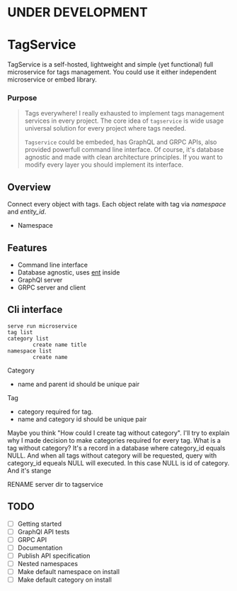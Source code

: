 # UNDER DEVELOPMENT

# TagService
TagService is a self-hosted, lightweight and simple (yet functional) full microservice for tags management.
You could use it either independent microservice or embed library.

### Purpose
> Tags everywhere! I really exhausted to implement tags management services in every project. The core idea of `tagservice`
is wide usage universal solution for every project where tags needed.
> 
> `Tagservice` could be embeded, has GraphQL and GRPC APIs, also provided powerfull command line interface. 
Of course, it's database agnostic and made with clean architecture principles. 
If you want to modify every layer you should implement its interface.


## Overview
Connect every object with tags. Each object relate with tag via _namespace_ and _entity_id_.
- Namespace 

## Features
- Command line interface
- Database agnostic, uses [ent](https://entgo.io/) inside
- GraphQl server
- GRPC server and client

## Cli interface
```
serve run microservice
tag list
category list
        create name title
namespace list
        create name
```

Category 
 - name and parent id should be unique pair

Tag
 - category required for tag. 
 - name and category id should be unique pair

Maybe you think "How could I create tag without category". 
I'll try to explain why I made decision to make categories required for every tag.
What is a tag without category? It's a record in a database where category_id equals NULL.
And when all tags without category will be requested, query with category_id equeals NULL will executed. In this case NULL is id of category. And it's stange

RENAME server dir to tagservice

## TODO
- [ ] Getting started
- [ ] GraphQl API tests
- [ ] GRPC API
- [ ] Documentation
- [ ] Publish API specification
- [ ] Nested namespaces
- [ ] Make default namespace on install
- [ ] Make default category on install
